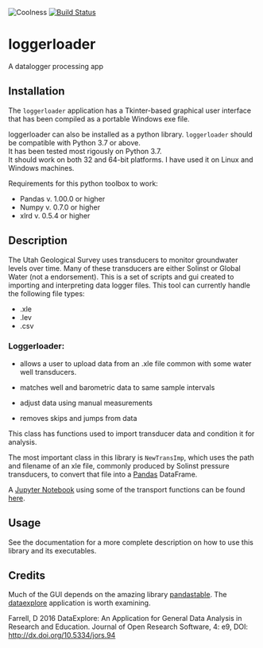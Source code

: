 ![Coolness](https://img.shields.io/badge/Coolness-very-brightgreen.svg)
[![Build Status](https://travis-ci.com/utah-geological-survey/loggerloader.svg?branch=master)](https://travis-ci.com/utah-geological-survey/loggerloader)

# loggerloader
A datalogger processing app

## Installation 
The `loggerloader` application has a Tkinter-based graphical user interface that has been compiled as a portable Windows exe file.

loggerloader can also be installed as a python library. `loggerloader` should be compatible with Python 3.7 or above.  
It has been tested most rigously on Python 3.7.  
It should work on both 32 and 64-bit platforms.  I have used it on Linux and Windows machines.

Requirements for this python toolbox to work:
* Pandas v. 1.00.0 or higher
* Numpy v. 0.7.0 or higher
* xlrd v. 0.5.4 or higher

## Description

The Utah Geological Survey uses transducers to monitor groundwater levels over time.  Many of these transducers are 
either Solinst or Global Water (not a endorsement).
This is a set of scripts and gui created to importing and interpreting data logger files. This tool can currently handle 
the following file types:
* .xle
* .lev
* .csv

### Loggerloader:

* allows a user to upload data from an .xle file common with some water well transducers.

* matches well and barometric data to same sample intervals

* adjust data using manual measurements

* removes skips and jumps from data

This class has functions used to import transducer data and condition it for analysis.

The most important class in this library is `NewTransImp`, which uses the path and filename of an xle file, 
commonly produced by Solinst pressure transducers, 
to convert that file into a <a href=http://pandas.pydata.org/>Pandas</a> DataFrame.

A <a href=http://jupyter.org/> Jupyter Notebook</a> using some of the transport functions can be found 
<a href = http://nbviewer.jupyter.org/github/inkenbrandt/WellApplication/blob/master/docs/UMAR_WL_Data.ipynb>here</a>.

## Usage

See the documentation for a more complete description on how to use this library and its executables.

## Credits

Much of the GUI depends on the amazing library [pandastable](https://github.com/dmnfarrell/pandastable).  The [dataexplore](https://pandastable.readthedocs.io/en/latest/description.html#installation)
application is worth examining.

Farrell, D 2016 DataExplore: An Application for General Data Analysis in Research and Education. 
Journal of Open Research Software, 4: e9, DOI: http://dx.doi.org/10.5334/jors.94